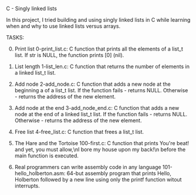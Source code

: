 C - Singly linked lists

In this project, I tried building and using singly linked lists in C while learning when and why to use linked lists versus arrays.

TASKS:

0. Print list
0-print_list.c: C function that prints all the elements of a list_t list.
If str is NULL, the function prints [0] (nil).


1. List length
1-list_len.c: C function that returns the number of elements in a linked list_t list.

2. Add node
2-add_node.c: C function that adds a new node at the beginning a of a list_t list.
If the function fails - returns NULL.
Otherwise - returns the address of the new element.

3. Add node at the end
3-add_node_end.c: C function that adds a new node at the end of a linked list_t list.
If the function fails - returns NULL.
Otherwise - returns the address of the new element.

4. Free list
4-free_list.c: C function that frees a list_t list.

5. The Hare and the Tortoise
100-first.c: C function that prints You're beat! and yet, you must allow,\nI bore my house upon my back!\n before the main function is executed.

6. Real programmers can write assembly code in any language
101-hello_holberton.asm: 64-but assembly program that prints Hello, Holberton followed by a new line using only the printf function witout interrupts.



